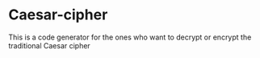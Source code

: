 # Caesar-cipher
This is a code generator for the ones who want to decrypt or encrypt the traditional Caesar cipher
